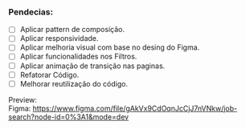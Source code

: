 ### Pendecias:

- [ ] Aplicar pattern de composição.
- [ ] Aplicar responsividade.
- [ ] Aplicar melhoria visual com base no desing do Figma.
- [ ] Aplicar funcionalidades nos Filtros.
- [ ] Aplicar animação de transição nas paginas.
- [ ] Refatorar Código.
- [ ] Melhorar reutilização do código.

Preview:   
Figma: https://www.figma.com/file/gAkVx9CdOqnJcCjJ7nVNkw/job-search?node-id=0%3A1&mode=dev
